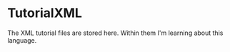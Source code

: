 # TutorialXML
The XML tutorial files are stored here. Within them I'm learning about this language. 
